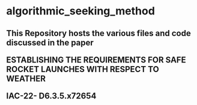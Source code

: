 # algorithmic_seeking_method

<h2> This Repository hosts the various files and code discussed in the paper

ESTABLISHING THE REQUIREMENTS FOR SAFE ROCKET LAUNCHES WITH RESPECT TO
WEATHER

IAC-22- D6.3.5.x72654

